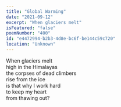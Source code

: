 ```yaml
---
title: "Global Warming"
date: "2021-09-12"
excerpt: "When glaciers melt"
isFeatured: "false"
poemNumber: "400"
id: "e4472994-b2b3-4d8e-bc6f-be144c59c720"
location: "Unknown"
---
```


When glaciers melt  
high in the Himalayas  
the corpses of dead climbers  
rise from the ice  
is that why I work hard  
to keep my heart  
from thawing out?
